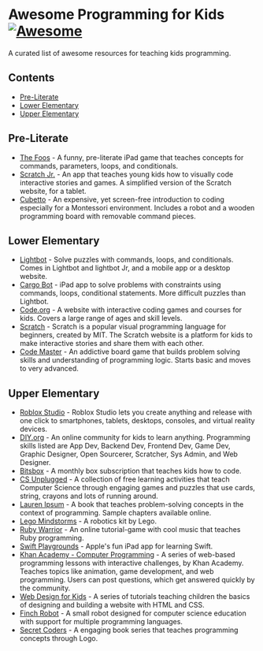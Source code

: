 # Awesome Programming for Kids [![Awesome](https://cdn.rawgit.com/sindresorhus/awesome/d7305f38d29fed78fa85652e3a63e154dd8e8829/media/badge.svg)](https://github.com/sindresorhus/awesome)
A curated list of awesome resources for teaching kids programming. 

## Contents
* [Pre-Literate](#pre-literate)
* [Lower Elementary](#lower-elementary)
* [Upper Elementary](#upper-elementary)

## Pre-Literate
* [The Foos](https://itunes.apple.com/app/id923441570) - A funny, pre-literate iPad game that teaches concepts for commands, parameters, loops, and conditionals. 
* [Scratch Jr.](https://www.scratchjr.org/) - An app that teaches young kids how to visually code interactive stories and games. A simplified version of the Scratch website, for a tablet. 
* [Cubetto](https://www.primotoys.com/) - An expensive, yet screen-free introduction to coding especially for a Montessori environment. Includes a robot and a wooden programming board with removable command pieces. 

## Lower Elementary 
* [Lightbot](https://lightbot.com/) - Solve puzzles with commands, loops, and conditionals. Comes in Lightbot and lightbot Jr, and a mobile app or a desktop website. 
* [Cargo Bot](https://itunes.apple.com/us/app/cargo-bot/id519690804?mt=8) - iPad app to solve problems with constraints using commands, loops, conditional statements. More difficult puzzles than Lightbot.
* [Code.org](https://studio.code.org/) - A website with interactive coding games and courses for kids. Covers a large range of ages and skill levels.
* [Scratch](https://scratch.mit.edu/) - Scratch is a popular visual programming language for beginners, created by MIT. The Scratch website is a platform for kids to make interactive stories and share them with each other.
* [Code Master](https://www.thinkfun.com/products/code-master/) - An addictive board game that builds problem solving skills and understanding of programming logic. Starts basic and moves to very advanced. 

## Upper Elementary
* [Roblox Studio](https://www.roblox.com/create) - Roblox Studio lets you create anything and release with one click to smartphones, tablets, desktops, consoles, and virtual reality devices.
* [DIY.org](https://diy.org/skills) - An online community for kids to learn anything.  Programming skills listed are App Dev, Backend Dev, Frontend Dev, Game Dev, Graphic Designer, Open Sourcerer, Scratcher, Sys Admin, and Web Designer. 
* [Bitsbox](https://bitsbox.com/) - A monthly box subscription that teaches kids how to code.
* [CS Unplugged](http://csunplugged.org/) - A collection of free learning activities that teach Computer Science through engaging games and puzzles that use cards, string, crayons and lots of running around.
* [Lauren Ipsum](http://laurenipsum.org/) - A book that teaches problem-solving concepts in the context of programming.  Sample chapters available online.
* [Lego Mindstorms](http://www.lego.com/en-us/mindstorms/?domainredir=mindstorms.lego.com) - A robotics kit by Lego.
* [Ruby Warrior](https://www.bloc.io/ruby-warrior#/) - An online tutorial-game with cool music that teaches Ruby programming.
* [Swift Playgrounds](http://www.apple.com/swift/playgrounds/) - Apple's fun iPad app for learning Swift. 
* [Khan Academy - Computer Programming](https://www.khanacademy.org/computing/computer-programming) - A series of web-based programming lessons with interactive challenges, by Khan Academy. Teaches topics like animation, game development, and web programming.  Users can post questions, which get answered quickly by the community.  
* [Web Design for Kids](https://webdesign.tutsplus.com/series/web-design-for-kids--cms-823) - A series of tutorials teaching children the basics of designing and building a website with HTML and CSS.
* [Finch Robot](https://www.finchrobot.com/) - A small robot designed for computer science education with support for multiple programming languages.
* [Secret Coders](http://www.secret-coders.com/buy-the-books/) - A engaging book series that teaches programming concepts through Logo. 

